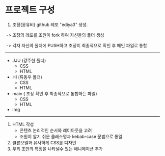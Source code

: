 # 프로젝트 구성

1. 조장(윤유비) github 레포 "ediya3" 생성.

​      -> 조장의 레포를 조원이 fork 하여 자신들의 폴더 생성

​	  -> 각자 자신의 폴더에 PUSH하고 조장이 최종적으로 확인 후 		 메인 파일로 통합

<hr>

- JJU (강주현 폴더)
  - CSS
  - HTML
- HI (류동우 폴더)
  - CSS
  - HTML
- main ( 조장 확인 후 최종적으로 톻합하는 파일)
  - CSS
  - HTML
- img

---


1. HTML 작성
   - 콘텐츠 논리적인 순서와 레이아웃을 고려
   - 조원이 알기 쉬운 클래스명과 kebab-case 문법으로 통일
2. 클론모델과 유사하게 CSS를 디자인
3. 우리 조만의 특징을 나타낼수 있는 애니메이션 추가





